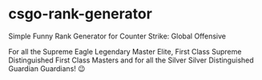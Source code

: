 # csgo-rank-generator
Simple Funny Rank Generator for Counter Strike: Global Offensive

For all the Supreme Eagle Legendary Master Elite, First Class Supreme Distinguished First Class Masters and for all the Silver Silver Distinguished Guardian Guardians! :wink: